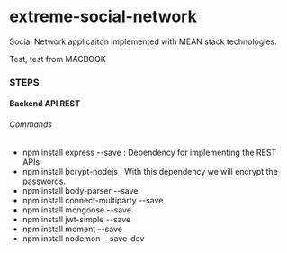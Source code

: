 # extreme-social-network
Social Network applicaiton implemented with MEAN stack technologies.

Test, test from MACBOOK


### STEPS
#### Backend API REST
###### Commands
- npm install express --save : Dependency for implementing the REST APIs
- npm install bcrypt-nodejs  : With this dependency we will encrypt the passwords.
- npm install body-parser --save
- npm install connect-multiparty --save
- npm install mongoose --save
- npm install jwt-simple --save
- npm install moment --save
- npm install nodemon --save-dev










